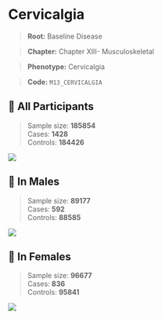 # Cervicalgia

> **Root:** Baseline Disease  

> **Chapter:** Chapter XIII- Musculoskeletal  

> **Phenotype:** Cervicalgia  

> **Code:** `M13_CERVICALGIA`

## 🧪 All Participants  
> Sample size: **185854**  
> Cases: **1428**  
> Controls: **184426**
<img src="/Disease/Figures/ALL/Incidence/M13_CERVICALGIA.png"/>
<CsvTable src="/Disease_Data/ALL/Incidence/COX_M13_CERVICALGIA.csv" label="🔍 View full results" />

## 👨 In Males  
> Sample size: **89177**  
> Cases: **592**  
> Controls: **88585**
<img src="/Disease/Figures/Male/Incidence/M13_CERVICALGIA.png"/>
<CsvTable src="/Disease_Data/Male/Incidence/COX_M13_CERVICALGIA.csv" label="🔍 View full results" />

## 👩 In Females  
> Sample size: **96677**  
> Cases: **836**  
> Controls: **95841**
<img src="/Disease/Figures/Female/Incidence/M13_CERVICALGIA.png"/>
<CsvTable src="/Disease_Data/Female/Incidence/COX_M13_CERVICALGIA.csv" label="🔍 View full results" />
